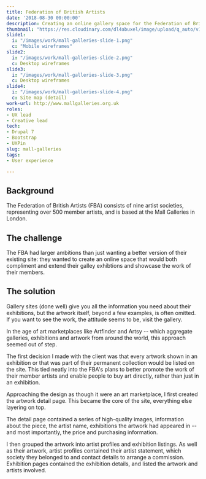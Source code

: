 ```yaml
---
title: Federation of British Artists
date: '2018-08-30 00:00:00'
description: Creating an online gallery space for the Federation of British Artists.
thumbnail: "https://res.cloudinary.com/dl4abuxel/image/upload/q_auto/v1537975996/mall-galleries.jpg"
slide1: 
  i: "/images/work/mall-galleries-slide-1.png"
  c: "Mobile wireframes"
slide2: 
  i: "/images/work/mall-galleries-slide-2.png"
  c: Desktop wireframes
slide3:
  i: "/images/work/mall-galleries-slide-3.png"
  c: Desktop wireframes
slide4:
  i: "/images/work/mall-galleries-slide-4.png"
  c: Site map (detail)
work-url: http://www.mallgalleries.org.uk
roles:
- UX lead
- Creative lead
tech:
- Drupal 7
- Bootstrap
- UXPin
slug: mall-galleries
tags:
- User experience 

---
```


## Background
The Federation of British Artists (FBA) consists of nine artist societies, representing over 500  member artists, and is based at the Mall Galleries in London.

## The challenge

The FBA had larger ambitions than just wanting a better version of their existing site: they wanted to create an online space that would both compliment and extend their galley exhibtions and showcase the work of their members.

## The solution

Gallery sites (done well) give you all the information you need about their exhibitions, but the artwork itself, beyond a few examples, is often omitted. If you want to see the work, the attitude seems to be,  visit the gallery.

In the age of art marketplaces like Artfinder and Artsy -- which aggregate galleries, exhibitions and artwork from around the world, this approach seemed out of step. 

The first decision I made with the client was that every artwork shown in an exhibition or that was part of their permanent collection would be listed on the site. This tied neatly into the FBA's plans to better promote the work of their member artists and enable people to buy art directly, rather than just in an exhibition.

Approaching the design as though it were an art marketplace, I first created the artwork detail page. This became the core of the site, everything else layering on top.

The detail page contained a series of high-quality images, information about the piece, the artist name, exhibitions the artwork had appeared in -- and most importantly, the price and purchasing information.

I then grouped the artwork into artist profiles and exhibition listings. As well as their artwork, artist profiles contained their artist statement, which society they belonged to and contact details to arrange a commission. Exhibition pages contained the exhibition details, and listed the artwork and artists involved.

